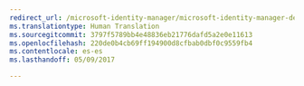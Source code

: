 ```yaml
---
redirect_url: /microsoft-identity-manager/microsoft-identity-manager-deploy
ms.translationtype: Human Translation
ms.sourcegitcommit: 3797f5789bb4e48836eb21776dafd5a2e0e11613
ms.openlocfilehash: 220de0b4cb69ff194900d8cfbab0dbf0c9559fb4
ms.contentlocale: es-es
ms.lasthandoff: 05/09/2017

---
```


